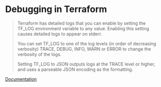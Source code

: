 # Debugging in Terraform

> Terraform has detailed logs that you can enable by setting the TF_LOG environment 
> variable to any value. Enabling this setting causes detailed logs to appear on stderr.
>
> You can set TF_LOG to one of the log levels (in order of decreasing verbosity) 
> TRACE, DEBUG, INFO, WARN or ERROR to change the verbosity of the logs.
>
> Setting TF_LOG to JSON outputs logs at the TRACE level or higher, and uses a 
> parseable JSON encoding as the formatting.

[Documentation](https://developer.hashicorp.com/terraform/internals/debugging)
